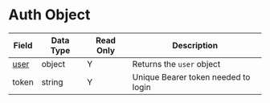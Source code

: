 # Auth Object

Field | Data Type | Read Only | Description
--- | --- | --- | --- 
[user] | object | Y | Returns the `user` object
token | string | Y | Unique Bearer token needed to login

[user]: users/README.md